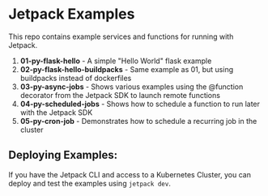 # Jetpack Examples

This repo contains example services and functions for running with Jetpack.

1. **01-py-flask-hello** - A simple "Hello World" flask example 
2. **02-py-flask-hello-buildpacks** - Same example as 01, but using buildpacks instead of dockerfiles
3. **03-py-async-jobs** - Shows various examples using the @function decorator from the Jetpack SDK to launch remote functions
4. **04-py-scheduled-jobs** - Shows how to schedule a function to run later with the Jetpack SDK
5. **05-py-cron-job** - Demonstrates how to schedule a recurring job in the cluster

## Deploying Examples:

If you have the Jetpack CLI and access to a Kubernetes Cluster, you can deploy and test the examples using `jetpack dev`.
